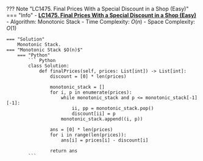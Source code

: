 ??? Note "LC1475. Final Prices With a Special Discount in a Shop (Easy)"    
    === "Info"
        - **<a href="https://leetcode.cn/problems/final-prices-with-a-special-discount-in-a-shop/" target="_blank">LC1475. Final Prices With a Special Discount in a Shop (Easy)</a>**
        - Algorithm: Monotonic Stack
        - Time Complexity: $O(n)$
        - Space Complexity: $O(1)$

    === "Solution"
        Monotonic Stack.
    === "Monotonic Stack $O(n)$"
        === "Python"
            ``` Python
            class Solution:
                def finalPrices(self, prices: List[int]) -> List[int]:
                    discount = [0] * len(prices)

                    monotonic_stack = []
                    for i, p in enumerate(prices):
                        while monotonic_stack and p <= monotonic_stack[-1][-1]:
                            ii, pp = monotonic_stack.pop()
                            discount[ii] = p
                        monotonic_stack.append((i, p))

                    ans = [0] * len(prices)
                    for i in range(len(prices)):
                        ans[i] = prices[i] - discount[i]

                    return ans                  
            ```